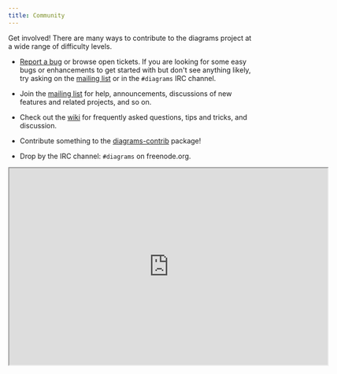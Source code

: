 ```yaml
---
title: Community
---
```


Get involved!  There are many ways to contribute to the diagrams
project at a wide range of difficulty levels.

* [Report a bug](http://code.google.com/p/diagrams/issues/list) or
  browse open tickets.  If you are looking for some easy bugs or
  enhancements to get started with but don't see anything likely, try
  asking on the
  [mailing list](http://groups.google.com/group/diagrams-discuss) or
  in the `#diagrams` IRC channel.

* Join the
  [mailing list](http://groups.google.com/group/diagrams-discuss) for
  help, announcements, discussions of new features and related
  projects, and so on.

* Check out the [wiki](http://haskell.org/haskellwiki/Diagrams) for
  frequently asked questions, tips and tricks, and discussion.

* Contribute something to the
  [diagrams-contrib](http://patch-tag.com/r/byorgey/diagrams-contrib) package!

* Drop by the IRC channel: `#diagrams` on freenode.org.

<iframe src="http://webchat.freenode.net?channels=diagrams" width="647" height="400"></iframe>
